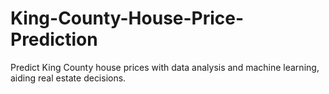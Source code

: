 # King-County-House-Price-Prediction
Predict King County house prices with data analysis and machine learning, aiding real estate decisions.
